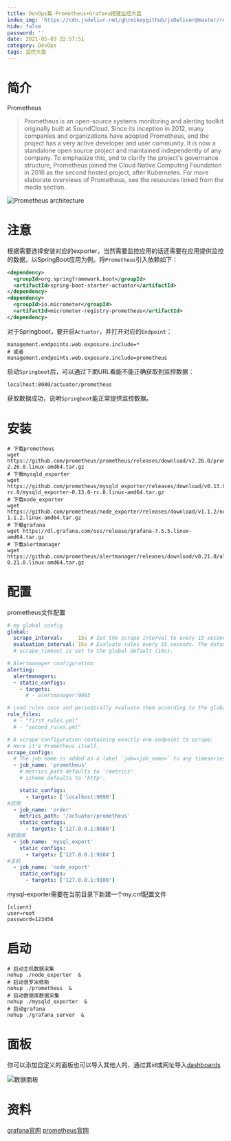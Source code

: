 ```yaml
---
title: DevOps篇-Prometheus+Grafana搭建监控大盘
index_img: 'https://cdn.jsdelivr.net/gh/mikeygithub/jsDeliver@master/resource/img/pg.jpeg'
hide: false
password: ''
date: 2021-05-03 22:57:51
category: DevOps
tags: 监控大盘
---
```


# 简介

Prometheus

>Prometheus is an open-source systems monitoring and alerting toolkit originally built at SoundCloud. Since its inception in 2012, many companies and organizations have adopted Prometheus, and the project has a very active developer and user community. It is now a standalone open source project and maintained independently of any company. To emphasize this, and to clarify the project's governance structure, Prometheus joined the Cloud Native Computing Foundation in 2016 as the second hosted project, after Kubernetes.
For more elaborate overviews of Prometheus, see the resources linked from the media section.

![Prometheus architecture](https://i.loli.net/2021/05/03/vU1MBDwZ6EbqoYf.png)

# 注意

根据需要选择安装对应的exporter，当然需要监控应用的话还需要在应用提供监控的数据，以SpringBoot应用为例。将`Prometheus`引入依赖如下：

```xml
<dependency>
  <groupId>org.springframework.boot</groupId>
  <artifactId>spring-boot-starter-actuator</artifactId>
</dependency>
<dependency>
  <groupId>io.micrometer</groupId>
  <artifactId>micrometer-registry-prometheus</artifactId>
</dependency>
```

对于Springboot，要开启`Actuator`，并打开对应的`Endpoint`：

```properties
management.endpoints.web.exposure.include=*
# 或者
management.endpoints.web.exposure.include=prometheus
```

启动`Springboot`后，可以通过下面URL看能不能正确获取到监控数据：

```
localhost:8080/actuator/prometheus
```

获取数据成功，说明`Springboot`能正常提供监控数据。

# 安装

```shell
# 下载prometheus
wget https://github.com/prometheus/prometheus/releases/download/v2.26.0/prometheus-2.26.0.linux-amd64.tar.gz
# 下载mysqld_exporter
wget https://github.com/prometheus/mysqld_exporter/releases/download/v0.13.0-rc.0/mysqld_exporter-0.13.0-rc.0.linux-amd64.tar.gz
# 下载node_exporter
wget https://github.com/prometheus/node_exporter/releases/download/v1.1.2/node_exporter-1.1.2.linux-amd64.tar.gz
# 下载grafana
wget https://dl.grafana.com/oss/release/grafana-7.5.5.linux-amd64.tar.gz
# 下载alertmanager
wget https://github.com/prometheus/alertmanager/releases/download/v0.21.0/alertmanager-0.21.0.linux-amd64.tar.gz
```

# 配置

prometheus文件配置

```yaml
# my global config
global:
  scrape_interval:     15s # Set the scrape interval to every 15 seconds. Default is every 1 minute.
  evaluation_interval: 15s # Evaluate rules every 15 seconds. The default is every 1 minute.
  # scrape_timeout is set to the global default (10s).

# Alertmanager configuration
alerting:
  alertmanagers:
  - static_configs:
    - targets:
      # - alertmanager:9093

# Load rules once and periodically evaluate them according to the global 'evaluation_interval'.
rule_files:
  # - "first_rules.yml"
  # - "second_rules.yml"

# A scrape configuration containing exactly one endpoint to scrape:
# Here it's Prometheus itself.
scrape_configs:
  # The job name is added as a label `job=<job_name>` to any timeseries scraped from this config.
  - job_name: 'prometheus'
    # metrics_path defaults to '/metrics'
    # scheme defaults to 'http'.

    static_configs:
      - targets: ['localhost:9090']
#应用
  - job_name: 'order'
    metrics_path: '/actuator/prometheus'
    static_configs:
      - targets: ['127.0.0.1:8080']
#数据库
  - job_name: 'mysql_export'
    static_configs:
      - targets: ['127.0.0.1:9104']
#主机
  - job_name: 'node_export'
    static_configs:
      - targets: ['127.0.0.1:9100']
```

mysql-exporter需要在当前目录下新建一个my.cnf配置文件

```shell
[client]
user=root
password=123456
```

# 启动

```shell
# 启动主机数据采集
nohup ./node_exporter  &
# 启动普罗米修斯
nohup ./prometheus  &
# 启动数据库数据采集
nohup ./mysqld_exporter  &
# 启动grafana
nohup ./grafana_server  &
```

# 面板

你可以添加自定义的面板也可以导入其他人的、通过其id或网址导入[dashboards](https://grafana.com/grafana/dashboards)

![数据面板](https://i.loli.net/2021/05/04/UmEgxIJq37PYBVp.png)

# 资料

[grafana官网](https://grafana.com/)
[prometheus官网](https://prometheus.io/)